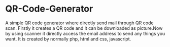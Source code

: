# QR-Code-Generator
A simple QR code generator where directly send mail through QR code scan. 
Firstly it creates a QR code and it can be downloaded as picture.Now by using scanner it directly access the email address to send any things you want.
It is created by normally php, html and css, javascript.

